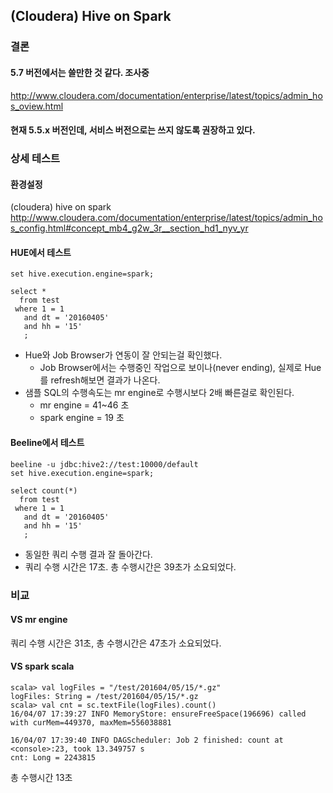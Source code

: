 ## (Cloudera) Hive on Spark
### 결론
#### 5.7 버전에서는 쓸만한 것 같다. 조사중
http://www.cloudera.com/documentation/enterprise/latest/topics/admin_hos_oview.html

#### 현재 5.5.x 버전인데, 서비스 버전으로는 쓰지 않도록 권장하고 있다.
### 상세 테스트
#### 환경설정
(cloudera) hive on spark 
http://www.cloudera.com/documentation/enterprise/latest/topics/admin_hos_config.html#concept_mb4_g2w_3r__section_hd1_nyv_yr

#### HUE에서 테스트
```
set hive.execution.engine=spark;

select *
  from test
 where 1 = 1
   and dt = '20160405' 
   and hh = '15'
   ;
```

- Hue와 Job Browser가 연동이 잘 안되는걸 확인했다.
  - Job Browser에서는 수행중인 작업으로 보이나(never ending), 실제로 Hue를 refresh해보면 결과가 나온다.
- 샘플 SQL의 수행속도는 mr engine로 수행시보다 2배 빠른걸로 확인된다.
  - mr engine = 41~46 초
  - spark engine = 19 초
  

#### Beeline에서 테스트
```
beeline -u jdbc:hive2://test:10000/default
set hive.execution.engine=spark;

select count(*)
  from test
 where 1 = 1
   and dt = '20160405' 
   and hh = '15'
   ;
```
- 동일한 쿼리 수행 결과 잘 돌아간다.
- 쿼리 수행 시간은 17초. 총 수행시간은 39초가 소요되었다.

###  비교
#### VS mr engine
쿼리 수행 시간은 31초, 총 수행시간은 47초가 소요되었다.

#### VS spark scala
```
scala> val logFiles = "/test/201604/05/15/*.gz"
logFiles: String = /test/201604/05/15/*.gz
scala> val cnt = sc.textFile(logFiles).count()
16/04/07 17:39:27 INFO MemoryStore: ensureFreeSpace(196696) called with curMem=449370, maxMem=556038881

16/04/07 17:39:40 INFO DAGScheduler: Job 2 finished: count at <console>:23, took 13.349757 s
cnt: Long = 2243815
```
총 수행시간 13초
